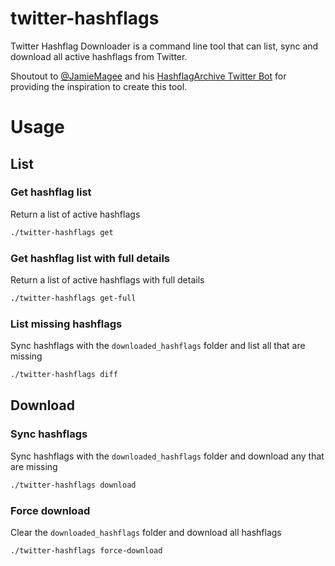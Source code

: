 # twitter-hashflags
Twitter Hashflag Downloader is a command line tool that can list, sync and download all active hashflags from Twitter.

Shoutout to [@JamieMagee](https://github.com/JamieMagee) and his [HashflagArchive Twitter Bot](https://github.com/JamieMagee/hashflags-function) for providing the inspiration to create this tool.

# Usage

## List

### Get hashflag list

Return a list of active hashflags
```bash
./twitter-hashflags get
```

### Get hashflag list with full details

Return a list of active hashflags with full details
```bash
./twitter-hashflags get-full
```

### List missing hashflags

Sync hashflags with the `downloaded_hashflags` folder and list all that are missing
```bash
./twitter-hashflags diff
```

## Download

### Sync hashflags

Sync hashflags with the `downloaded_hashflags` folder and download any that are missing
```bash
./twitter-hashflags download
```

### Force download

Clear the  `downloaded_hashflags` folder and download all hashflags
```bash
./twitter-hashflags force-download
```